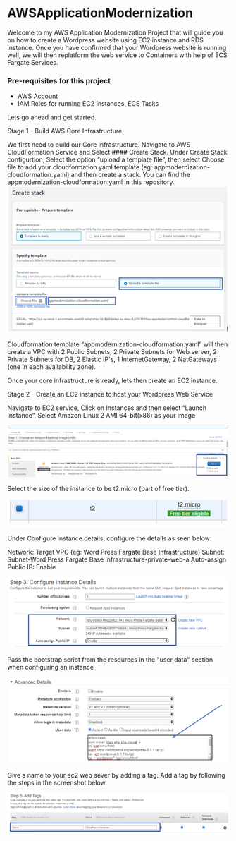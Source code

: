 # AWSApplicationModernization

Welcome to my AWS Application Modernization Project that will guide you on how to create a Wordpress website using EC2 instance and RDS instance. Once you have confirmed that your Wordpress website is running well, we will then replatform the web service to Containers with help of ECS Fargate Services.
### Pre-requisites for this project
- AWS Account
- IAM Roles for running EC2 Instances, ECS Tasks

Lets go ahead and get started. 

Stage 1 - Build AWS Core Infrastructure

We first need to build our Core Infrastructure. Navigate to AWS CloudFormation Service and Select #### Create Stack. Under Create Stack configurtion, Select the option “upload a template file”, then select Choose file to add your cloudformation yaml template (eg: appmodernization-cloudformation.yaml) and then create a stack. You can find the appmodernization-cloudformation.yaml in this repository. 
![](/Images/Img1.PNG)

Cloudformation template “appmodernization-cloudformation.yaml” will then create a VPC with 2 Public Subnets, 2 Private Subnets for Web server, 2 Private Subnets for DB, 2 Elastic IP's, 1 InternetGateway, 2 NatGateways (one in each availability zone). 

Once your core infrastructure is ready, lets then create an EC2 instance.

Stage 2 - Create an EC2 instance to host your Wordpress Web Service

Navigate to EC2 service, Click on Instances and then select “Launch Instance”, Select Amazon Linux 2 AMI 64-bit(x86) as your image

![](/Images/Img2.PNG)

Select the size of the instance to be t2.micro (part of free tier).

![](/Images/Img3.PNG)

Under Configure instance details, configure the details as seen below:

Network: Target VPC (eg: Word Press Fargate Base Infrastructure)
Subnet: Subnet-Word Press Fargate Base infrastructure-private-web-a
Auto-assign Public IP: Enable 

![](/Images/Img4.PNG)

Pass the bootstrap script from the resources in the "user data" section when configuring an instance

![](/Images/Img5.PNG)

Give a name to your ec2 web sever by adding a tag. Add a tag by following the steps in the screenshot below. 

![](/Images/Img6.PNG)






